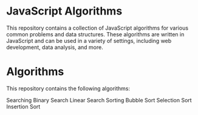 # JavaScript Algorithms

This repository contains a collection of JavaScript algorithms for various common problems and data structures. These algorithms are written in JavaScript and can be used in a variety of settings, including web development, data analysis, and more.

# Algorithms

This repository contains the following algorithms:

Searching
Binary Search
Linear Search
Sorting
Bubble Sort
Selection Sort
Insertion Sort
